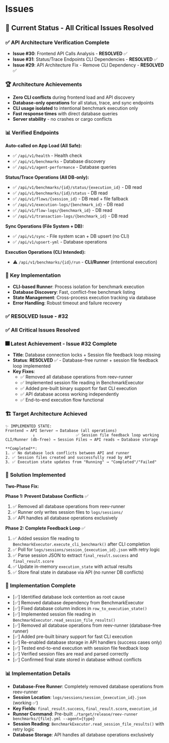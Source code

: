 # Issues

## 🎯 Current Status - All Critical Issues Resolved

### ✅ **API Architecture Verification Complete**
- **Issue #30**: Frontend API Calls Analysis - **RESOLVED** ✅
- **Issue #31**: Status/Trace Endpoints CLI Dependencies - **RESOLVED** ✅
- **Issue #29**: API Architecture Fix - Remove CLI Dependency - **RESOLVED** ✅

### 🏆 **Architecture Achievements**
- **Zero CLI conflicts** during frontend load and API discovery
- **Database-only operations** for all status, trace, and sync endpoints
- **CLI usage isolated** to intentional benchmark execution only
- **Fast response times** with direct database queries
- **Server stability** - no crashes or cargo conflicts

### 📊 **Verified Endpoints**
**Auto-called on App Load (All Safe):**
- ✅ `/api/v1/health` - Health check
- ✅ `/api/v1/benchmarks` - Database discovery
- ✅ `/api/v1/agent-performance` - Database queries

**Status/Trace Operations (All DB-only):**
- ✅ `/api/v1/benchmarks/{id}/status/{execution_id}` - DB read
- ✅ `/api/v1/benchmarks/{id}/status` - DB read
- ✅ `/api/v1/flows/{session_id}` - DB read + file fallback
- ✅ `/api/v1/execution-logs/{benchmark_id}` - DB read
- ✅ `/api/v1/flow-logs/{benchmark_id}` - DB read
- ✅ `/api/v1/transaction-logs/{benchmark_id}` - DB read

**Sync Operations (File System + DB):**
- ✅ `/api/v1/sync` - File system scan + DB upsert (no CLI)
- ✅ `/api/v1/upsert-yml` - Database operations

**Execution Operations (CLI Intended):**
- ⚠️ `/api/v1/benchmarks/{id}/run` - **CLI/Runner** (intentional execution)

### 🔧 **Key Implementation**
- **CLI-based Runner**: Process isolation for benchmark execution
- **Database Discovery**: Fast, conflict-free benchmark listing
- **State Management**: Cross-process execution tracking via database
- **Error Handling**: Robust timeout and failure recovery

### ✅ **RESOLVED Issue - #32** 
### ✅ **All Critical Issues Resolved**

### 🎆 **Latest Achievement - Issue #32 Complete**
- **Title**: Database connection locks + Session file feedback loop missing  
- **Status**: **RESOLVED** ✅ - Database-free runner + session file feedback loop implemented
- **Key Fixes**:
  - ✅ Removed all database operations from reev-runner
  - ✅ Implemented session file reading in BenchmarkExecutor
  - ✅ Added pre-built binary support for fast CLI execution
  - ✅ API database access working independently
  - ✅ End-to-end execution flow functional

### 🏗️ **Target Architecture Achieved**
```
✨ IMPLEMENTED STATE:
Frontend → API Server → Database (all operations)
            ↓                  ✅ Session file feedback loop working  
CLI/Runner (db-free) → Session Files → API reads → Database storage

**Completed**: 
1. ✅ No database lock conflicts between API and runner
2. ✅ Session files created and successfully read by API
3. ✅ Execution state updates from "Running" → "Completed"/"Failed"
```

### 🎯 **Solution Implemented**
**Two-Phase Fix:**

**Phase 1: Prevent Database Conflicts** ✅
1. ✅ Removed all database operations from reev-runner
2. ✅ Runner only writes session files to `logs/sessions/`
3. ✅ API handles all database operations exclusively

**Phase 2: Complete Feedback Loop** ✅
1. ✅ Added session file reading to `BenchmarkExecutor.execute_cli_benchmark()` after CLI completion
2. ✅ Poll for `logs/sessions/session_{execution_id}.json` with retry logic
3. ✅ Parse session JSON to extract `final_result.success` and `final_result.score`
4. ✅ Update in-memory `execution_state` with actual results
5. ✅ Store final state in database via API (no runner DB conflicts)

### 🔧 **Implementation Complete**
- [✅] Identified database lock contention as root cause
- [✅] Removed database dependency from BenchmarkExecutor
- [✅] Fixed database column indices in `row_to_execution_state()`
- [✅] Implemented session file reading in `BenchmarkExecutor.read_session_file_results()`
- [✅] Removed all database operations from reev-runner (database-free runner)
- [✅] Added pre-built binary support for fast CLI execution
- [✅] Re-enabled database storage in API handlers (success cases only)
- [✅] Tested end-to-end execution with session file feedback loop
- [✅] Verified session files are read and parsed correctly
- [✅] Confirmed final state stored in database without conflicts

### 📊 **Implementation Details**
- **Database-Free Runner**: Completely removed database operations from reev-runner
- **Session Location**: `logs/sessions/session_{execution_id}.json` (working ✅)
- **Key Fields**: `final_result.success`, `final_result.score`, `execution_id`
- **Runner Command**: Pre-built `./target/release/reev-runner benchmarks/{file}.yml --agent={type}`
- **Session Reading**: `BenchmarkExecutor.read_session_file_results()` with retry logic
- **Database Storage**: API handles all database operations exclusively